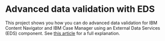 # Advanced data validation with EDS

This project shows you how you can do advanced data validation for IBM Content Navigator and IBM Case Manager using an External Data Services (EDS) component. See [this article](https://github.com/ecmdeveloper/eds-servlet/tree/master/eds-servlet-advanced-validation) for a full explanation.
